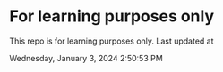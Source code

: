 # For learning purposes only
This repo is for learning purposes only.
Last updated at

Wednesday, January 3, 2024 2:50:53 PM

